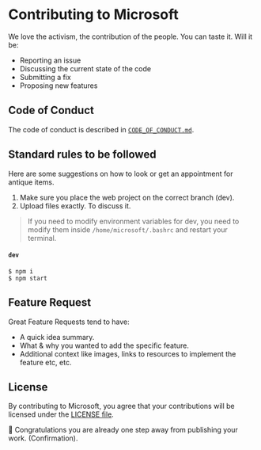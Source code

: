 # Contributing to Microsoft
We love the activism, the contribution of the people. You can taste it. Will it be:
- Reporting an issue
- Discussing the current state of the code
- Submitting a fix
- Proposing new features
## Code of Conduct
The code of conduct is described in [`CODE_OF_CONDUCT.md`](CODE_OF_CONDUCT.md).
## Standard rules to be followed
Here are some suggestions on how to look or get an appointment for antique items.
   1. Make sure you place the web project on the correct branch (dev).
   2. Upload files exactly. To discuss it.

> If you need to modify environment variables for dev, you need to modify them inside `/home/microsoft/.bashrc` and restart your terminal.

#### `dev`
```shell
$ npm i
$ npm start
```

## Feature Request
Great Feature Requests tend to have:

- A quick idea summary.
- What & why you wanted to add the specific feature.
- Additional context like images, links to resources to implement the feature etc, etc.

## License
By contributing to Microsoft, you agree that your contributions will be licensed
under the [LICENSE file](LICENSE).

:rocket: Congratulations you are already one step away from publishing your work. (Confirmation).
